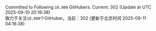 Committed to Following `10,000` GitHubers. Current: <!-- FOLLOWING_COUNT -->302<!-- FOLLOWING_COUNT --> (Update at UTC <!-- LAST_UPDATED -->2025-09-10 20:16:38<!-- LAST_UPDATED -->)<br>
致力于关注`10,000`个GitHuber。当前：<!-- FOLLOWING_COUNT -->302<!-- FOLLOWING_COUNT --> (更新于北京时间 <!-- LAST_UPDATED_CST -->2025-09-11 04:16:38<!-- LAST_UPDATED_CST -->)

